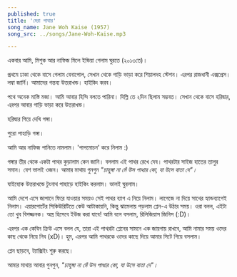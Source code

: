 ```yaml
---
published: true
title: 'মেরা পাত্থার'
song_name: Jane Woh Kaise (1957)
song_src: ../songs/Jane-Woh-Kaise.mp3

---
```

একবার আমি, মিশুক আর নাফিজ মিলে ইন্ডিয়া গেলাম ঘুরতে (২০১৩তে)। 

প্রথমে ঢাকা থেকে বাসে গেলাম বেনাপোল, সেখান থেকে গাড়ি ভাড়া করে শিয়ালদহ স্টেশন। এরপর রাজধানী এক্সপ্রেস। লম্বা জার্নি।
আমাদের গন্তব্য উত্তরাখন্ড। হাইকিং করব।

পথে অনেক মাস্তি মজা।
আমি আবার হিন্দি বলতে পারিনা। দিল্লি তে ২দিন ছিলাম সম্ভবত। সেখান থেকে বাসে হরিদ্বার, এরপর আবার গাড়ি ভাড়া করে উত্তরাখন্ড। 

হরিদ্বার গিয়ে দেখি গঙ্গা। 

পুরো পাহাড়ি গঙ্গা। 

আমি আর নাফিজ পানিতে নামলাম। 'পাপমোচন' করে নিলাম :)

গঙ্গার তীর থেকে একটা পাথর কুড়ালাম কেন জানি। বললাম এই পাথর রেখে দেব। 
পাথরটার সাইজ হাতের তালুর সমান। বেশ ভালই ওজন। আমার মাথায় গুনগুন *"চাহুঙ্গা না মেঁ উস পাত্থার কো, যা উসে বাতা দে"।*

যাইহোক উত্তরাখন্ডে টুংনাথ পাহাড়ে হাইকিং করলাম। ভালই ঘুরলাম। 

আমি দেশে এসে জাপানে ফিরে যাওয়ার সময়ও সেই পাথর ব্যাগ এ নিয়ে নিলাম। লাগেজে না দিয়ে সাথের হ্যান্ডব্যাগেই নিলাম।
এয়ারপোর্টের সিকিউরিটিতে কেউ আটাকায়নি, কিন্তু ঝামেলায় পড়লাম প্লেন-এ উঠার সময়। ওরা বলল, এইটা তো খুব বিপজ্জনক। অস্ত্র হিসেবে ইউজ করা যাবে! 
আমি বলে বসলাম, রিলিজিয়াস জিনিস (:D)। 

এরপর এক কেবিন ক্রিউ এসে বলল যে, তারা এই পাথরটা প্লেনের সামনে এক জায়গায় রাখবে, আমি নামার সময় ওদের কাছ থেকে নিয়ে নিব (xD)।
হুম, এরপর আমি পাথরকে ওদের কাছে দিয়ে আমার সিটে গিয়ে বসলাম।

প্লেন ছাড়বে, ট্যাক্সিইং শুরু করছে।

আমার মাথায় আবার গুনগুন, *"চাহুঙ্গা না মেঁ উস পাত্থার কো, যা উসে বাতা দে"।*
